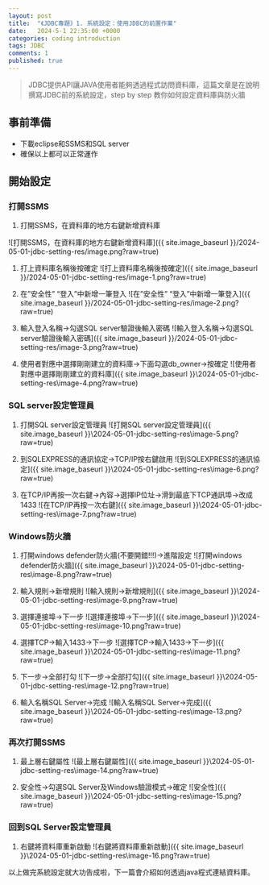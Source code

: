 ```yaml
---
layout: post
title:  "《JDBC專題》1. 系統設定：使用JDBC的前置作業"
date:   2024-5-1 22:35:00 +0000
categories: coding introduction
tags: JDBC
comments: 1
published: true
---
```

>JDBC提供API讓JAVA使用者能夠透過程式訪問資料庫，這篇文章是在說明撰寫JDBC前的系統設定，step by step 教你如何設定資料庫與防火牆

## 事前準備

* 下載eclipse和SSMS和SQL server
* 確保以上都可以正常運作

## 開始設定

### 打開SSMS

1. 打開SSMS，在資料庫的地方右鍵新增資料庫

![打開SSMS，在資料庫的地方右鍵新增資料庫]({{ site.image_baseurl }}/2024-05-01-jdbc-setting-res/image.png?raw=true)

1. 打上資料庫名稱後按確定
![打上資料庫名稱後按確定]({{ site.image_baseurl }}/2024-05-01-jdbc-setting-res/image-1.png?raw=true)

1. 在”安全性” “登入”中新增一筆登入
![在”安全性” “登入”中新增一筆登入]({{ site.image_baseurl }}/2024-05-01-jdbc-setting-res/image-2.png?raw=true)

1. 輸入登入名稱->勾選SQL server驗證後輸入密碼
![輸入登入名稱->勾選SQL server驗證後輸入密碼]({{ site.image_baseurl }}/2024-05-01-jdbc-setting-res/image-3.png?raw=true)

1. 使用者對應中選擇剛剛建立的資料庫->下面勾選db_owner->按確定
![使用者對應中選擇剛剛建立的資料庫]({{ site.image_baseurl }}\2024-05-01-jdbc-setting-res\image-4.png?raw=true)

### SQL server設定管理員

1. 打開SQL server設定管理員
![打開SQL server設定管理員]({{ site.image_baseurl }}\2024-05-01-jdbc-setting-res\image-5.png?raw=true)

2. 到SQLEXPRESS的通訊協定->TCP/IP按右鍵啟用
![到SQLEXPRESS的通訊協定]({{ site.image_baseurl }}\2024-05-01-jdbc-setting-res\image-6.png?raw=true)

3. 在TCP/IP再按一次右鍵->內容->選擇IP位址->滑到最底下TCP通訊埠->改成1433
![在TCP/IP再按一次右鍵]({{ site.image_baseurl }}\2024-05-01-jdbc-setting-res\image-7.png?raw=true)

### Windows防火牆

1. 打開windows defender防火牆(不要開錯!!!)->進階設定
![打開windows defender防火牆]({{ site.image_baseurl }}\2024-05-01-jdbc-setting-res\image-8.png?raw=true)

2. 輸入規則->新增規則
![輸入規則->新增規則]({{ site.image_baseurl }}\2024-05-01-jdbc-setting-res\image-9.png?raw=true)

3. 選擇連接埠->下一步
![選擇連接埠->下一步]({{ site.image_baseurl }}\2024-05-01-jdbc-setting-res\image-10.png?raw=true)

4. 選擇TCP->輸入1433->下一步
![選擇TCP->輸入1433->下一步]({{ site.image_baseurl }}\2024-05-01-jdbc-setting-res\image-11.png?raw=true)

5. 下一步->全部打勾
![下一步->全部打勾]({{ site.image_baseurl }}\2024-05-01-jdbc-setting-res\image-12.png?raw=true)

6. 輸入名稱SQL Server->完成
![輸入名稱SQL Server->完成]({{ site.image_baseurl }}\2024-05-01-jdbc-setting-res\image-13.png?raw=true)

### 再次打開SSMS

1. 最上層右鍵屬性
![最上層右鍵屬性]({{ site.image_baseurl }}\2024-05-01-jdbc-setting-res\image-14.png?raw=true)

2. 安全性->勾選SQL Server及Windows驗證模式->確定
![安全性]({{ site.image_baseurl }}\2024-05-01-jdbc-setting-res\image-15.png?raw=true)

### 回到SQL Server設定管理員

1. 右鍵將資料庫重新啟動
![右鍵將資料庫重新啟動]({{ site.image_baseurl }}\2024-05-01-jdbc-setting-res\image-16.png?raw=true)

以上做完系統設定就大功告成啦，下一篇會介紹如何透過java程式連結資料庫。
